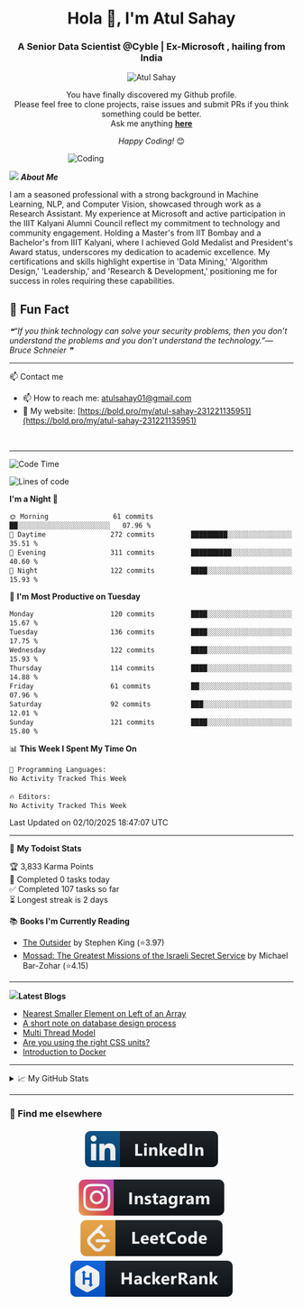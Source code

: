 <h1 align="center">Hola 👋, I'm Atul Sahay</h1>
<h3 align="center">A Senior Data Scientist @Cyble | Ex-Microsoft , hailing from India</h3>
 <p align="center"> <img src="https://komarev.com/ghpvc/?username=atul04" alt="Atul Sahay" /> </p>

<div align="center">
You have finally discovered my Github profile. <br>
Please feel free to clone projects, raise issues and submit PRs if you think something could be better. <br>
Ask me anything <a href="https://github.com/atul04/atul04/issues/new"><b>here</b></a><br>

<i>Happy Coding!</i> 😊
</div>

<img align="right" alt="Coding" width="400" src="https://media.giphy.com/media/Y4ak9Ki2GZCbJxAnJD/giphy.gif">

</br>

<img src="https://media.giphy.com/media/WUlplcMpOCEmTGBtBW/giphy.gif" width="50"> ***About Me***

I am a seasoned professional with a strong background in Machine Learning, NLP, and Computer Vision, showcased through work as a Research Assistant. My experience at Microsoft and active participation in the IIIT Kalyani Alumni Council reflect my commitment to technology and community engagement. Holding a Master's from IIT Bombay and a Bachelor's from IIIT Kalyani, where I achieved Gold Medalist and President's Award status, underscores my dedication to academic excellence. My certifications and skills highlight expertise in 'Data Mining,' 'Algorithm Design,' 'Leadership,' and 'Research & Development,' positioning me for success in roles requiring these capabilities.

## 🚀 Fun Fact

<!--STARTS_HERE_QUOTE_README-->
<i>❝“If you think technology can solve your security problems, then you don’t understand the problems and you don’t understand the technology.”— Bruce Schneier  ❞</i>
<!--ENDS_HERE_QUOTE_README-->

---
📫 Contact me 
 <br>
  - 📫 How to reach me: [atulsahay01@gmail.com](mailto:atulsahay01@gmail.com)
  - 🔗 My website: [https://bold.pro/my/atul-sahay-231221135951](https://bold.pro/my/atul-sahay-231221135951) 
 </br>
 
---
<!--START_SECTION:waka-->
![Code Time](http://img.shields.io/badge/Code%20Time-36%20hrs%2020%20mins-blue)

![Lines of code](https://img.shields.io/badge/From%20Hello%20World%20I%27ve%20Written-20.4%20million%20lines%20of%20code-blue)

**I'm a Night 🦉** 

```text
🌞 Morning                61 commits          ██░░░░░░░░░░░░░░░░░░░░░░░   07.96 % 
🌆 Daytime                272 commits         █████████░░░░░░░░░░░░░░░░   35.51 % 
🌃 Evening                311 commits         ██████████░░░░░░░░░░░░░░░   40.60 % 
🌙 Night                  122 commits         ████░░░░░░░░░░░░░░░░░░░░░   15.93 % 
```
📅 **I'm Most Productive on Tuesday** 

```text
Monday                   120 commits         ████░░░░░░░░░░░░░░░░░░░░░   15.67 % 
Tuesday                  136 commits         ████░░░░░░░░░░░░░░░░░░░░░   17.75 % 
Wednesday                122 commits         ████░░░░░░░░░░░░░░░░░░░░░   15.93 % 
Thursday                 114 commits         ████░░░░░░░░░░░░░░░░░░░░░   14.88 % 
Friday                   61 commits          ██░░░░░░░░░░░░░░░░░░░░░░░   07.96 % 
Saturday                 92 commits          ███░░░░░░░░░░░░░░░░░░░░░░   12.01 % 
Sunday                   121 commits         ████░░░░░░░░░░░░░░░░░░░░░   15.80 % 
```


📊 **This Week I Spent My Time On** 

```text
💬 Programming Languages: 
No Activity Tracked This Week

🔥 Editors: 
No Activity Tracked This Week
```


 Last Updated on 02/10/2025 18:47:07 UTC
<!--END_SECTION:waka-->

---


🚧 **My Todoist Stats**

<!-- TODO-IST:START -->
🏆  3,833 Karma Points           
🌸  Completed 0 tasks today           
✅  Completed 107 tasks so far           
⏳  Longest streak is 2 days
<!-- TODO-IST:END -->

📚 **Books I'm Currently Reading**
<!-- GOODREADS-LIST:START -->
- [The Outsider](https://www.goodreads.com/review/show/2630769767?utm_medium=api&utm_source=rss) by Stephen King (⭐️3.97)
- [Mossad: The Greatest Missions of the Israeli Secret Service](https://www.goodreads.com/review/show/4247486021?utm_medium=api&utm_source=rss) by Michael Bar-Zohar (⭐️4.15)
<!-- GOODREADS-LIST:END -->

---


<img src="http://www.netanimations.net/livres-13.gif" width="40">**Latest Blogs** 

<!-- BLOG-POST-LIST:START -->
- [Nearest Smaller Element on Left  of an Array](https://dev.to/ditikrushna/nearest-smaller-element-on-left-of-an-array-h53)
- [A short note on database design process](https://dev.to/ditikrushna/short-note-on-database-design-process-1bh1)
- [Multi Thread Model](https://dev.to/ditikrushna/multi-thread-model-5gn0)
- [Are you using the right CSS units?](https://dev.to/ditikrushna/are-you-using-the-right-css-units-25ee)
- [Introduction to Docker](https://dev.to/ditikrushna/introduction-to-docker-2b2)
<!-- BLOG-POST-LIST:END -->

--- 

<details>
<summary>📈 My GitHub Stats</summary>

<p align="center"> <img src="https://github-readme-stats.vercel.app/api?username=atul04&show_icons=true&theme=gotham" alt="abhisheknaiidu" />

</details>

--- 
### 📢 Find me elsewhere

<p align="center">
 <a href="https://www.linkedin.com/in/atul-sahay-400321113/">
    <img src="https://raw.githubusercontent.com/AbhishekMaira10/AbhishekMaira10/master/Resources/svg/linkedin.svg" alt="LinkedIn" style="vertical-align:top; margin:4px">
  </a> 

<p align="center">
 <a href="https://www.instagram.com/_atul_sahay/">
    <img src="https://raw.githubusercontent.com/AbhishekMaira10/AbhishekMaira10/master/Resources/svg/instagram.svg" alt="Instagram" style="vertical-align:top; margin:4px">
  </a> 
  
 
  <a href="https://leetcode.com/atul04/">
    <img src="https://raw.githubusercontent.com/AbhishekMaira10/AbhishekMaira10/master/Resources/svg/leetcode.svg" alt="leetcode" style="vertical-align:top; margin:4px">
  </a>

  <a href="https://www.hackerrank.com/atul04">
    <img src="https://raw.githubusercontent.com/AbhishekMaira10/AbhishekMaira10/master/Resources/svg/hackerrank.svg" alt="hackerrank" style="vertical-align:top; margin:4px">
  </a>
</p>



<!--
 <img align="right" alt="Coding" width="400" src="https://media.giphy.com/media/3bgcPpDaikspxiUHlH/giphy.gif">


<img src="https://media.giphy.com/media/LnQjpWaON8nhr21vNW/giphy.gif" width="60"> <em><b><span align='center'>I love connecting with different people</b> so if you want to say <b>hi, I'll be happy to meet you more!</b> :)</em></span>

--- 


<p align="center">
  <a href="https://leetcode.com/user2917t/">
    <img src="https://raw.githubusercontent.com/AbhishekMaira10/AbhishekMaira10/master/Resources/svg/leetcode.svg" alt="leetcode" style="vertical-align:top; margin:4px">
  </a>

  <a href="https://www.hackerrank.com/diticuo062">
    <img src="https://raw.githubusercontent.com/AbhishekMaira10/AbhishekMaira10/master/Resources/svg/hackerrank.svg" alt="hackerrank" style="vertical-align:top; margin:4px">
  </a>
  
  <a href="https://www.codewars.com/users/ditikrushna">
    <img src="https://raw.githubusercontent.com/AbhishekMaira10/AbhishekMaira10/master/Resources/svg/codewars.svg" alt="codewars" style="vertical-align:top; margin:4px">
  </a> 
</p>
-->
